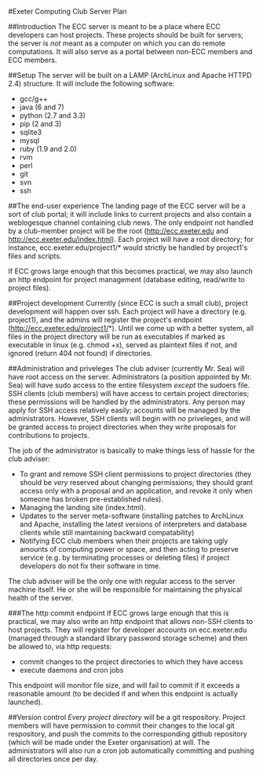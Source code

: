 #Exeter Computing Club Server Plan

##Introduction
The ECC server is meant to be a place where ECC developers can host projects. These projects should be built for servers; the server is _not_ meant as a computer on which you can do remote computations. It will also serve as a portal between non-ECC members and ECC members.

##Setup
The server will be built on a LAMP (ArchLinux and Apache HTTPD 2.4) structure. It will include the following software:
 - gcc/g++
 - java (6 and 7)
 - python (2.7 and 3.3)
 - pip (2 and 3)
 - sqlite3
 - mysql
 - ruby (1.9 and 2.0)
 - rvm
 - perl
 - git
 - svn
 - ssh

##The end-user experience
The landing page of the ECC server will be a sort of club portal; it will include links to current projects and also contain a weblogesque channel containing club news. The only endpoint not handled by a club-member project will be the root (http://ecc.exeter.edu and http://ecc.exeter.edu/index.html). Each project will have a root directory; for instance, ecc.exeter.edu/project1/* would strictly be handled by project1's files and scripts.

If ECC grows large enough that this becomes practical, we may also launch an http endpoint for project management (database editing, read/write to project files).

##Project development
Currently (since ECC is such a small club), project development will happen over ssh. Each project will have a directory (e.g. project1), and the admins will register the project's endpoint (http://ecc.exeter.edu/project1/*). Until we come up with a better system, all files in the project directory will be run as executables if marked as executable in linux (e.g. chmod +x), served as plaintext files if not, and ignored (return 404 not found) if directories.

##Administration and priveleges
The club adviser (currently Mr. Sea) will have root access on the server. Administrators (a position appointed by Mr. Sea) will have sudo access to the entire filesystem _except_ the sudoers file. SSH clients (club members) will have access to certain project directories; these permissions will be handled by the administrators. Any person may apply for SSH access relatively easily; accounts will be managed by the administrators. However, SSH clients will begin with _no_ priveleges, and will be granted access to project directories when they write proposals for contributions to projects.

The job of the administrator is basically to make things less of hassle for the club adviser:
 - To grant and remove SSH client permissions to project directories (they should be _very_ reserved about changing permissions; they should grant access only with a proposal and an application, and revoke it only when someone has broken pre-established rules).
 - Managing the landing site (index.html).
 - Updates to the server meta-software (installing patches to ArchLinux and Apache, installing the latest versions of interpreters and database clients while still maintaining backward compatability)
 - Notifying ECC club members when their projects are taking ugly amounts of computing power or space, and then acting to preserve service (e.g. by terminating processes or deleting files) if project developers do not fix their software in time.

The club adviser will be the only one with regular access to the server machine itself. He or she will be responsible for maintaining the physical health of the server.

###The http commit endpoint
If ECC grows large enough that this is practical, we may also write an http endpoint that allows non-SSH clients to host projects. They will register for developer accounts on ecc.exeter.edu (managed through a standard library password storage scheme) and then be allowed to, via http requests:
 - commit changes to the project directories to which they have access
 - execute daemons and cron jobs

This endpoint will monitor file size, and will fail to commit if it exceeds a reasonable amount (to be decided if and when this endpoint is actually launched).

##Version control
_Every project directory_ will be a git respository. Project members will have permission to commit their changes to the local git respository, and push the commits to the corresponding github repository (which will be made under the Exeter organisation) at will. The administrators will also run a cron job automatically committing and pushing all directories once per day.



